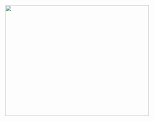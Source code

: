 <img align="left" src="[https://i.pinimg.com/originals/d6/fd/67/d6fd67e7f12de5dc4dbb09f858f890a1.gif]" width="450" height="350">
